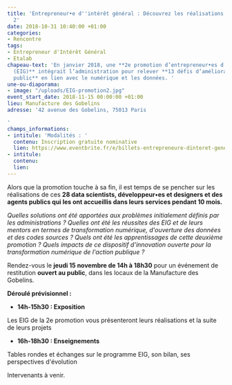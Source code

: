 ```yaml
---
title: 'Entrepreneur•e d''intérêt général : Découvrez les réalisations de la promo
  2'
date: 2018-10-31 10:40:00 +01:00
categories:
- Rencontre
tags:
- Entrepreneur d'Intérêt Général
- Etalab
chapeau-text: 'En janvier 2018, une **2e promotion d’entrepreneur•es d’intérêt général
  (EIG)** intégrait l’administration pour relever **13 défis d’amélioration du service
  public** en lien avec le numérique et les données. '
une-ou-diaporama:
- image: "/uploads/EIG-promotion2.jpg"
event_start_date: 2018-11-15 00:00:00 +01:00
lieu: Manufacture des Gobelins
adresse: '42 avenue des Gobelins, 75013 Paris

'
champs_informations:
- intitule: 'Modalités : '
  contenu: Inscription gratuite nominative
  lien: https://www.eventbrite.fr/e/billets-entrepreneure-dinteret-general-decouvrez-les-realisations-de-la-promo-2-51705495529
- intitule: 
  contenu: 
  lien: 
---
```


Alors que la promotion touche à sa fin, il est temps de se pencher sur les réalisations de ces **28 data scientists, développeur•es et designers et des agents publics qui les ont accueillis dans leurs services pendant 10 mois.**

*Quelles solutions ont été apportées aux problèmes initialement définis par les administrations ? Quelles ont été les réussites des EIG et de leurs mentors en termes de transformation numérique, d'ouverture des données et des codes sources ? Quels ont été les apprentissages de cette deuxième promotion ? Quels impacts de ce dispositif d'innovation ouverte pour la transformation numérique de l'action publique ?*


Rendez-vous le **jeudi 15 novembre de 14h à 18h30** pour un événement de restitution **ouvert au public**, dans les locaux de la Manufacture des Gobelins.

**Déroulé prévisionnel :** 
* **14h-15h30 : Exposition** 

Les EIG de la 2e promotion vous présenteront leurs réalisations et la suite de leurs projets

* **16h-18h30 : Enseignements** 

Tables rondes et échanges sur le programme EIG, son bilan, ses perspectives d'évolution

Intervenants à venir.
